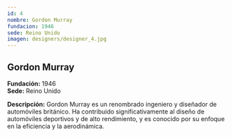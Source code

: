 ```yaml
---
id: 4
nombre: Gordon Murray
fundacion: 1946
sede: Reino Unido
imagen: designers/designer_4.jpg
---
```



## Gordon Murray

**Fundación:** 1946  
**Sede:** Reino Unido

**Descripción:** Gordon Murray es un renombrado ingeniero y diseñador de automóviles británico. Ha contribuido significativamente al diseño de automóviles deportivos y de alto rendimiento, y es conocido por su enfoque en la eficiencia y la aerodinámica.
